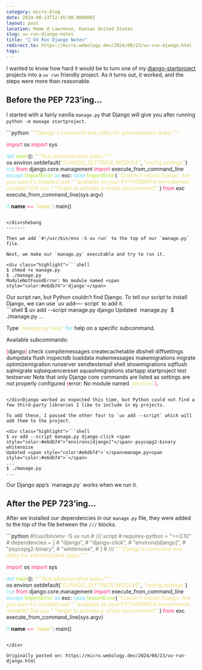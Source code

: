 ```yaml
---
category: micro.blog
date: 2024-08-23T12:45:00.000000Z
layout: post
location: Home @ Lawrence, Kansas United States
slug: uv-run-django-notes
title: "📓 UV Run Django Notes"
redirect_to: https://micro.webology.dev/2024/08/23/uv-run-django.html
tags:
---
```


I wanted to know how hard it would be to turn one of my [django-startproject](https://github.com/jefftriplett/django-startproject) projects into a `uv run` friendly project. As it turns out, it worked, and the steps were more than reasonable.

Before the PEP 723’ing…
-----------------------

I started with a fairly vanilla `manage.py` that Django will give you after running `python -m manage startproject`.

<div class="highlight">```python
<span style="color:#e6db74">"""Django's command-line utility for administrative tasks."""</span>

<span style="color:#f92672">import</span> os
<span style="color:#f92672">import</span> sys


<span style="color:#66d9ef">def</span> <span style="color:#a6e22e">main</span>():
    <span style="color:#e6db74">"""Run administrative tasks."""</span>
    os<span style="color:#f92672">.</span>environ<span style="color:#f92672">.</span>setdefault(<span style="color:#e6db74">"DJANGO_SETTINGS_MODULE"</span>, <span style="color:#e6db74">"config.settings"</span>)
    <span style="color:#66d9ef">try</span>:
        <span style="color:#f92672">from</span> django.core.management <span style="color:#f92672">import</span> execute_from_command_line
    <span style="color:#66d9ef">except</span> <span style="color:#a6e22e">ImportError</span> <span style="color:#66d9ef">as</span> exc:
        <span style="color:#66d9ef">raise</span> <span style="color:#a6e22e">ImportError</span>(
            <span style="color:#e6db74">"Couldn't import Django. Are you sure it's installed and "</span>
            <span style="color:#e6db74">"available on your PYTHONPATH environment variable? Did you "</span>
            <span style="color:#e6db74">"forget to activate a virtual environment?"</span>
        ) <span style="color:#f92672">from</span> exc
    execute_from_command_line(sys<span style="color:#f92672">.</span>argv)


<span style="color:#66d9ef">if</span> __name__ <span style="color:#f92672">==</span> <span style="color:#e6db74">"__main__"</span>:
    main()

```

</div>shebang
-------

Then we add `#!/usr/bin/env -S uv run` to the top of our `manage.py` file.

Next, we make our `manage.py` executable and try to run it.

<div class="highlight">```shell
$ chmod +x manage.py
$ ./manage.py
ModuleNotFoundError: No module named <span style="color:#e6db74">'django'</span>

```

</div>Our script ran, but Python couldn’t find Django. To tell our script to install Django, we can use `uv add—- script` to add it.

<div class="highlight">```shell
$ uv add --script manage.py django
Updated <span style="color:#e6db74">`</span>manage.py<span style="color:#e6db74">`</span>
$ ./manage.py
...

Type <span style="color:#e6db74">'manage.py help <subcommand>'</span> <span style="color:#66d9ef">for</span> help on a specific subcommand.

Available subcommands:

<span style="color:#f92672">[</span>django<span style="color:#f92672">]</span>
    check
    compilemessages
    createcachetable
    dbshell
    diffsettings
    dumpdata
    flush
    inspectdb
    loaddata
    makemessages
    makemigrations
    migrate
    optimizemigration
    runserver
    sendtestemail
    shell
    showmigrations
    sqlflush
    sqlmigrate
    sqlsequencereset
    squashmigrations
    startapp
    startproject
    test
    testserver
Note that only Django core commands are listed as settings are not properly configured <span style="color:#f92672">(</span>error: No module named <span style="color:#e6db74">'environs'</span><span style="color:#f92672">)</span>.

```

</div>Django worked as expected this time, but Python could not find a few third-party libraries I like to include in my projects.

To add these, I passed the other four to `uv add --script` which will add them to the project.

<div class="highlight">```shell
$ uv add --script manage.py django-click <span style="color:#e6db74">"environs[django]"</span> psycopg2-binary whitenoise
Updated <span style="color:#e6db74">`</span>manage.py<span style="color:#e6db74">`</span>
...
$ ./manage.py
...

```

</div>Our Django app’s `manage.py` works when we run it.

After the PEP 723’ing…
----------------------

After we installed our dependencies in our `manage.py` file, they were added to the top of the file between the `///` blocks.

<div class="highlight">```python
<span style="color:#75715e">#!/usr/bin/env -S uv run</span>
<span style="color:#75715e"># /// script</span>
<span style="color:#75715e"># requires-python = ">=3.10"</span>
<span style="color:#75715e"># dependencies = [</span>
<span style="color:#75715e">#     "django",</span>
<span style="color:#75715e">#     "django-click",</span>
<span style="color:#75715e">#     "environs[django]",</span>
<span style="color:#75715e">#     "psycopg2-binary",</span>
<span style="color:#75715e">#     "whitenoise",</span>
<span style="color:#75715e"># ]</span>
<span style="color:#75715e"># ///</span>
<span style="color:#e6db74">"""Django's command-line utility for administrative tasks."""</span>

<span style="color:#f92672">import</span> os
<span style="color:#f92672">import</span> sys


<span style="color:#66d9ef">def</span> <span style="color:#a6e22e">main</span>():
    <span style="color:#e6db74">"""Run administrative tasks."""</span>
    os<span style="color:#f92672">.</span>environ<span style="color:#f92672">.</span>setdefault(<span style="color:#e6db74">"DJANGO_SETTINGS_MODULE"</span>, <span style="color:#e6db74">"config.settings"</span>)
    <span style="color:#66d9ef">try</span>:
        <span style="color:#f92672">from</span> django.core.management <span style="color:#f92672">import</span> execute_from_command_line
    <span style="color:#66d9ef">except</span> <span style="color:#a6e22e">ImportError</span> <span style="color:#66d9ef">as</span> exc:
        <span style="color:#66d9ef">raise</span> <span style="color:#a6e22e">ImportError</span>(
            <span style="color:#e6db74">"Couldn't import Django. Are you sure it's installed and "</span>
            <span style="color:#e6db74">"available on your PYTHONPATH environment variable? Did you "</span>
            <span style="color:#e6db74">"forget to activate a virtual environment?"</span>
        ) <span style="color:#f92672">from</span> exc
    execute_from_command_line(sys<span style="color:#f92672">.</span>argv)


<span style="color:#66d9ef">if</span> __name__ <span style="color:#f92672">==</span> <span style="color:#e6db74">"__main__"</span>:
    main()

```

</div>

Originally posted on: https://micro.webology.dev/2024/08/23/uv-run-django.html
